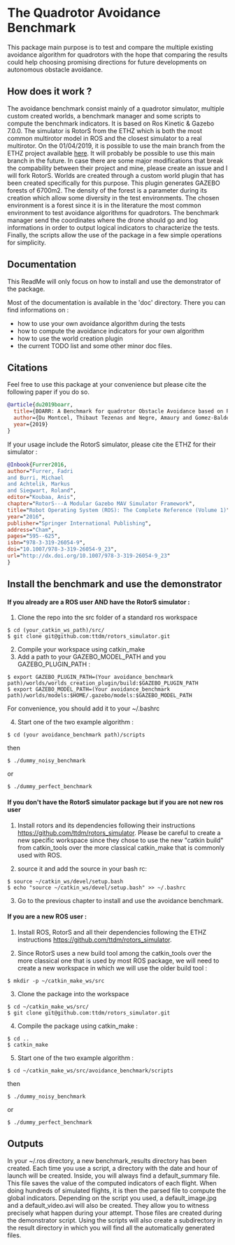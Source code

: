 # The Quadrotor Avoidance Benchmark

This package main purpose is to test and compare the multiple existing avoidance algorithm for quadrotors with the hope that comparing the results could help choosing promising directions for future developments on autonomous obstacle avoidance.

## How does it work ?
The avoidance benchmark consist mainly of a quadrotor simulator, multiple custom created worlds, a benchmark manager and some scripts to compute the benchmark indicators. It is based on Ros Kinetic & Gazebo 7.0.0.
The simulator is RotorS from the ETHZ which is both the most common multirotor model in ROS and the closest simulator to a real multirotor. On the 01/04/2019, it is possible to use the main branch from the ETHZ project available [here](https://github.com/ethz-asl/rotors_simulator). It will probably be possible to use this main branch in the future. In case there are some major modifications that break the compability between their project and mine, please create an issue and I will fork RotorS.
Worlds are created through a custom world plugin that has been created specifically for this purpose. This plugin generates GAZEBO forests of 6700m2. The density of the forest is a parameter during its creation which allow some diversity in the test environments. The chosen environment is a forest since it is in the literature the most common environment to test avoidance algorithms for quadrotors.
The benchmark manager send the coordinates where the drone should go and log informations in order to output logical indicators to characterize the tests.
Finally, the scripts allow the use of the package in a few simple operations for simplicity.

## Documentation

This ReadMe will only focus on how to install and use the demonstrator of the package.

Most of the documentation is available in the 'doc' directory. There you can find informations on :
- how to use your own avoidance algorithm during the tests
- how to compute the avoidance indicators for your own algorithm
- how to use the world creation plugin
- the current TODO list and some other minor doc files.

## Citations
Feel free to use this package at your convenience but please cite the following paper if you do so.
```bibtex
@article{du2019boarr,
  title={BOARR: A Benchmark for quadrotor Obstacle Avoidance based on ROS and RotorS},
  author={Du Montcel, Thibaut Tezenas and Negre, Amaury and Gomez-Balderas, Jose-Ernesto and Marchand, Nicolas},
  year={2019}
}
```

 If your usage include the RotorS simulator, please cite the ETHZ for their simulator :
```bibtex
@Inbook{Furrer2016,
author="Furrer, Fadri
and Burri, Michael
and Achtelik, Markus
and Siegwart, Roland",
editor="Koubaa, Anis",
chapter="RotorS---A Modular Gazebo MAV Simulator Framework",
title="Robot Operating System (ROS): The Complete Reference (Volume 1)",
year="2016",
publisher="Springer International Publishing",
address="Cham",
pages="595--625",
isbn="978-3-319-26054-9",
doi="10.1007/978-3-319-26054-9_23",
url="http://dx.doi.org/10.1007/978-3-319-26054-9_23"
}
```

## Install the benchmark and use the demonstrator


#### If you already are a ROS user AND have the RotorS simulator :
1. Clone the repo into the src folder of a standard ros workspace
```
$ cd (your_catkin_ws_path)/src/
$ git clone git@github.com:ttdm/rotors_simulator.git
```
2. Compile your workspace using catkin_make
3. Add a path to your GAZEBO_MODEL_PATH and you GAZEBO_PLUGIN_PATH :
```
$ export GAZEBO_PLUGIN_PATH=(Your avoidance_benchmark path)/worlds/worlds_creation_plugin/build:$GAZEBO_PLUGIN_PATH
$ export GAZEBO_MODEL_PATH=(Your avoidance_benchmark path)/worlds/models:$HOME/.gazebo/models:$GAZEBO_MODEL_PATH
```
For convenience, you should add it to your ~/.bashrc

4. Start one of the two example algorithm :
```
$ cd (your avoidance_benchmark path)/scripts
```
then
```
$ ./dummy_noisy_benchmark
```
or
```
$ ./dummy_perfect_benchmark
```

#### If you don't have the RotorS simulator package but if you are not new ros user

1. Install rotors and its dependencies following their instructions https://github.com/ttdm/rotors_simulator. Please be careful to create a new specific workspace since they chose to use the new "catkin build" from catkin_tools over the more classical catkin_make that is commonly used with ROS.

2. source it and add the source in your bash rc:
```
$ source ~/catkin_ws/devel/setup.bash
$ echo "source ~/catkin_ws/devel/setup.bash" >> ~/.bashrc
```
3. Go to the previous chapter to install and use the avoidance benchmark.


#### If you are a new ROS user :
1. Install ROS, RotorS and all their dependencies following the ETHZ instructions https://github.com/ttdm/rotors_simulator.

2. Since RotorS uses a new build tool among the catkin_tools over the more classical one that is used by most ROS package, we will need to create a new workspace in which we will use the older build tool :
```
$ mkdir -p ~/catkin_make_ws/src
```
3. Clone the package into the workspace
```
$ cd ~/catkin_make_ws/src/
$ git clone git@github.com:ttdm/rotors_simulator.git
```

4. Compile the package using catkin_make :
```
$ cd ..
$ catkin_make
```

5. Start one of the two example algorithm :
```
$ cd ~/catkin_make_ws/src/avoidance_benchmark/scripts
```
then
```
$ ./dummy_noisy_benchmark
```
or
```
$ ./dummy_perfect_benchmark
```

## Outputs

In your ~/.ros directory, a new benchmark_results directory has been created. Each time you use a script, a directory with the date and hour of launch will be created.
Inside, you will always find a default_summary file. This file saves the value of the computed indicators of each flight. When doing hundreds of simulated flights, it is then the parsed file to compute the global indicators.
Depending on the script you used, a default_image.jpg and a default_video.avi will also be created. They allow you to witness precisely what happen during your attempt. Those files are created during the demonstrator script.
Using the scripts will also create a subdirectory in the result directory in which you will find all the automatically generated files. 
